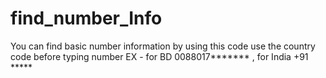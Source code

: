 # find_number_Info
You can find basic number information by using this code
use the country code before typing number EX - for BD 0088017******* , for India +91 *****

